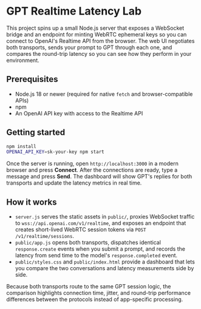 # GPT Realtime Latency Lab

This project spins up a small Node.js server that exposes a WebSocket bridge and
an endpoint for minting WebRTC ephemeral keys so you can connect to OpenAI's
Realtime API from the browser. The web UI negotiates both transports, sends your
prompt to GPT through each one, and compares the round-trip latency so you can
see how they perform in your environment.

## Prerequisites

- Node.js 18 or newer (required for native `fetch` and browser-compatible APIs)
- npm
- An OpenAI API key with access to the Realtime API

## Getting started

```bash
npm install
OPENAI_API_KEY=sk-your-key npm start
```

Once the server is running, open `http://localhost:3000` in a modern browser and
press **Connect**. After the connections are ready, type a message and press
**Send**. The dashboard will show GPT's replies for both transports and update
the latency metrics in real time.

## How it works

- `server.js` serves the static assets in `public/`, proxies WebSocket traffic
to `wss://api.openai.com/v1/realtime`, and exposes an endpoint that creates
short-lived WebRTC session tokens via `POST /v1/realtime/sessions`.
- `public/app.js` opens both transports, dispatches identical
  `response.create` events when you submit a prompt, and records the latency from
  send time to the model's `response.completed` event.
- `public/styles.css` and `public/index.html` provide a dashboard that lets you
  compare the two conversations and latency measurements side by side.

Because both transports route to the same GPT session logic, the comparison
highlights connection time, jitter, and round-trip performance differences
between the protocols instead of app-specific processing.
